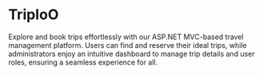 # TripIoO
Explore and book trips effortlessly with our ASP.NET MVC-based travel management platform. Users can find and reserve their ideal trips, while administrators enjoy an intuitive dashboard to manage trip details and user roles, ensuring a seamless experience for all.
